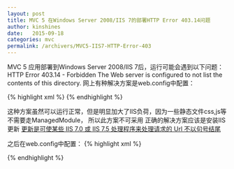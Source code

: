 ```yaml
---
layout: post
title: MVC 5 在Windows Server 2008/IIS 7的部署HTTP Error 403.14问题
author: kinshines
date:   2015-09-18
categories: mvc
permalink: /archivers/MVC5-IIS7-HTTP-Error-403
---
```


MVC 5 应用部署到Windows Server 2008/IIS 7后，运行可能会遇到以下问题：
HTTP Error 403.14 - Forbidden The Web server is configured to not list the contents of this directory.
网上有种解决方案是web.config中配置：

{% highlight xml %}
<modules runAllManagedModulesForAllRequests="true">
{% endhighlight %}

这种方案虽然可以运行正常，但是明显加大了IIS负荷，因为一些静态文件css,js等不需要走ManagedModule，
所以此方案不可采用
正确的解决方案应该是安装IIS更新
[更新是可使某些 IIS 7.0 或 IIS 7.5 处理程序来处理请求的 Url 不以句号结尾](https://support.microsoft.com/zh-cn/help/980368/a-update-is-available-that-enables-certain-iis-7.0-or-iis-7.5-handlers-to-handle-requests-whose-urls-do-not-end-with-a-period)

之后在web.config中配置：
{% highlight xml %}

<configuration>
  <system.webServer>
    <handlers>
      <remove name="ExtensionlessUrl-Integrated-4.0" />
      <remove name="ExtensionlessUrl-ISAPI-4.0_64bit" />
      <remove name="ExtensionlessUrl-ISAPI-4.0_32bit" />
    </handlers>
  </system.webServer>
</configuration>

{% endhighlight %}
